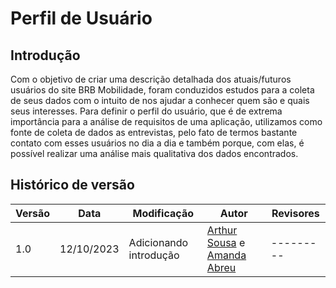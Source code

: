 # Perfil de Usuário


## Introdução

Com o objetivo de criar uma descrição detalhada dos atuais/futuros usuários do site BRB Mobilidade, foram conduzidos estudos para a coleta de seus dados com o intuito de nos ajudar a conhecer quem são e quais seus interesses.
Para definir o perfil do usuário, que é de extrema importância para a análise de requisitos de uma aplicação, utilizamos como fonte de coleta de dados as entrevistas, pelo fato de termos bastante contato com esses usuários no dia a dia e também porque, com elas, é possível realizar uma análise mais qualitativa dos dados encontrados.


## Histórico de versão

| Versão | Data       | Modificação                             | Autor                         | Revisores                         |
| ------ | ---------- | --------------------------------------- | ----------------------------- |-----------------------------------|
|  1.0   | 12/10/2023   | Adicionando introdução | [Arthur Sousa](https://github.com/arthurrsousa) e [Amanda Abreu](https://github.com/Amandaaaaabreu) | --------- |

